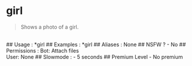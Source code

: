 # girl

> Shows a photo of a girl.

<br>
## Usage :
*girl
## Examples :
*girl
## Aliases :
None
## NSFW ?
- No
## Permissions :
Bot: Attach files
<br>
User: None
## Slowmode :
- 5 seconds
## Premium Level
- No premium